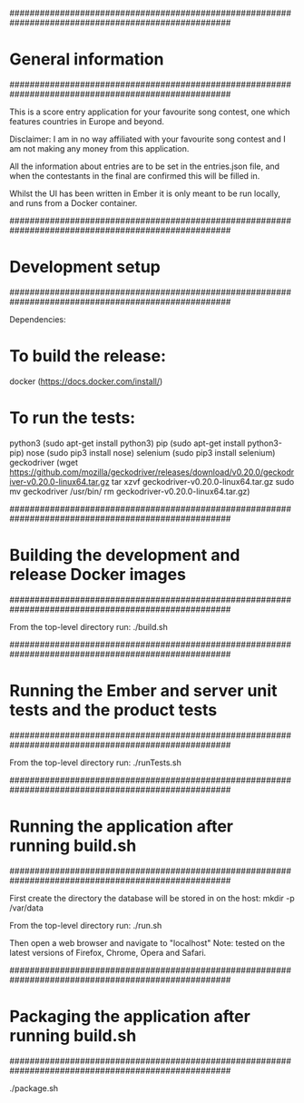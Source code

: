 ####################################################################################################
# General information
####################################################################################################

This is a score entry application for your favourite song contest, one which features countries in Europe and beyond.

Disclaimer: I am in no way affiliated with your favourite song contest and I am not making any money from this application.

All the information about entries are to be set in the entries.json file, and when the contestants in the final are confirmed this will be filled in.

Whilst the UI has been written in Ember it is only meant to be run locally, and runs from a Docker container.

####################################################################################################
# Development setup
####################################################################################################

Dependencies:

# To build the release:
docker (https://docs.docker.com/install/)

# To run the tests:
python3 (sudo apt-get install python3)
pip (sudo apt-get install python3-pip)
nose (sudo pip3 install nose)
selenium (sudo pip3 install selenium)
geckodriver (wget https://github.com/mozilla/geckodriver/releases/download/v0.20.0/geckodriver-v0.20.0-linux64.tar.gz
             tar xzvf geckodriver-v0.20.0-linux64.tar.gz
             sudo mv geckodriver /usr/bin/
             rm geckodriver-v0.20.0-linux64.tar.gz)

####################################################################################################
# Building the development and release Docker images
####################################################################################################

From the top-level directory run:
./build.sh

####################################################################################################
# Running the Ember and server unit tests and the product tests
####################################################################################################

From the top-level directory run:
./runTests.sh

####################################################################################################
# Running the application after running build.sh
####################################################################################################

First create the directory the database will be stored in on the host:
mkdir -p /var/data

From the top-level directory run:
./run.sh

Then open a web browser and navigate to "localhost"
Note: tested on the latest versions of Firefox, Chrome, Opera and Safari.

####################################################################################################
# Packaging the application after running build.sh
####################################################################################################

./package.sh